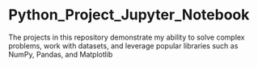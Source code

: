 # Python_Project_Jupyter_Notebook
The projects in this repository demonstrate my ability to solve complex problems, work with datasets, and leverage popular libraries such as NumPy, Pandas, and Matplotlib 
